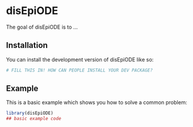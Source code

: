 
# disEpiODE

<!-- badges: start -->
<!-- badges: end -->

The goal of disEpiODE is to ...

## Installation

You can install the development version of disEpiODE like so:

``` r
# FILL THIS IN! HOW CAN PEOPLE INSTALL YOUR DEV PACKAGE?
```

## Example

This is a basic example which shows you how to solve a common problem:

``` r
library(disEpiODE)
## basic example code
```

